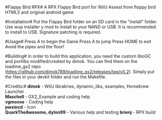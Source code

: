 #Flappy Bird RPX#
A RPX Flappy Bird port for WiiU
Assest from floppy bird HTML5 and original android game

#Installation#
Put the Flappy Bird folder on an SD card in the "install" folder.  Use wup installer y mod to install to your NAND or USB.  It is recommended to install to USB.  Signature patching is required.

#Usage#
Press A to begin the Game
Press A to jump
Press HOME to exit
Avoid the pipes and the floor!

#Building#
In order to build this application, you need the custom liboGC and portlibs modified/created by dimok. You can find them on the loadiine_gx2 repo (https://github.com/dimok789/loadiine_gx2/releases/tag/v0.2). Simply put the files in your devkit folder and run the Makefile.

#Credits:#
<b>dimok</b> - WiiU librabries, dynamic_libs, examples, Homebrew Launcher  
<b>Maschell</b> - GX2_Example and coding help  
<b>vgmoose</b> - Coding help  
<b>pwsincd</b> - Icon  
<b>QuarkTheAwesome, dylon99</b> - Various help and testing
<b>brienj</b> - RPX  build
